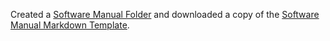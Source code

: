
Created a [Software Manual Folder](https://emilyblackb.github.io/math5610/Software_Manual) and downloaded a copy of the [Software Manual Markdown Template](https://emilyblackb.github.io/math5610/Software_Manual/Software_Manual.md).
